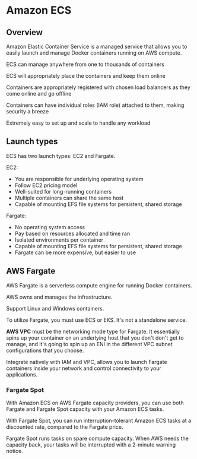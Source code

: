 # Amazon ECS

## Overview

Amazon Elastic Container Service is a managed service that allows you to easily launch and manage Docker containers running on AWS compute.

ECS can manage anywhere from one to thousands of containers

ECS will appropriately place the containers and keep them online

Containers are appropriately registered with chosen load balancers as they come online and go offline

Containers can have individual roles (IAM role) attached to them, making security a breeze

Extremely easy to set up and scale to handle any workload


## Launch types

ECS has two launch types: EC2 and Fargate.

EC2:
- You are responsible for underlying operating system
- Follow EC2 pricing model
- Well-suited for long-running containers
- Multiple containers can share the same host
- Capable of mounting EFS file systems for persistent, shared storage

Fargate:
- No operating system access
- Pay based on resources allocated and time ran
- Isolated environments per container
- Capable of mounting EFS file systems for persistent, shared storage
- Fargate can be more expensive, but easier to use


## AWS Fargate

AWS Fargate is a serverless compute engine for running Docker containers.

AWS owns and manages the infrastructure.

Support Linux and Windows containers.

To utilize Fargate, you must use ECS or EKS. It's not a standalone service.

**AWS VPC** must be the networking mode type for Fargate. It essentially spins up your container on an underlying host that you don't don't get to manage,
and it's going to spin up an ENI in the different VPC subnet configurations that you choose.

Integrate natively with IAM and VPC, allows you to launch Fargate containers inside your network and control connectivity to your applications.


### Fargate Spot

With Amazon ECS on AWS Fargate capacity providers, you can use both Fargate and Fargate Spot capacity with your Amazon ECS tasks.

With Fargate Spot, you can run interruption-tolerant Amazon ECS tasks at a discounted rate, compared to the Fargate price.

Fargate Spot runs tasks on spare compute capacity. When AWS needs the capacity back, your tasks will be interrupted with a 2-minute warning notice.
